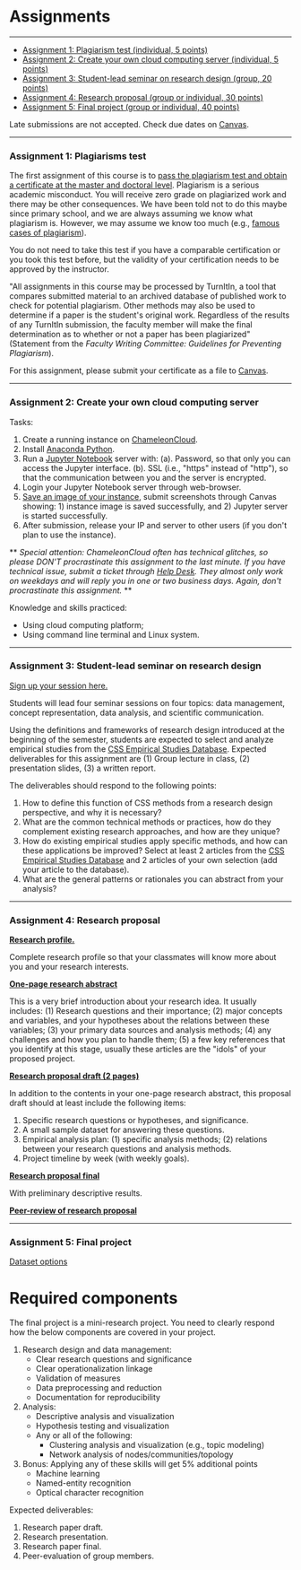 # Assignments
---

<!-- %%%%%%Open source community / pedagogy as an assignment%%%%%-->

- [Assignment 1: Plagiarism test (individual, 5 points)](#a1)
- [Assignment 2: Create your own cloud computing server (individual, 5 points)](#a2)
- [Assignment 3: Student-lead seminar on research design (group, 20 points)](#a3)
- [Assignment 4: Research proposal (group or individual, 30 points)](#a4)
- [Assignment 5: Final project (group or individual, 40 points)](#a5)

Late submissions are not accepted. Check due dates on [Canvas](https://utexas.instructure.com/courses/1360223).

---
### <a name="a1"> Assignment 1: Plagiarisms test</a>

The first assignment of this course is to [pass the plagiarism test and obtain a certificate at the master and doctoral level](https://plagiarism.iu.edu/index.html). Plagiarism is a serious academic misconduct. You will receive zero grade on plagiarized work and there may be other consequences. We have been told not to do this maybe since primary school, and we are always assuming we know what plagiarism is. However, we may assume we know too much (e.g., [famous cases of plagiarism](https://www.google.com/search?q=famous+cases+of+plagiarism)).

You do not need to take this test if you have a comparable certification or you took this test before, but the validity of your certification needs to be approved by the instructor.

"All assignments in this course may be processed by TurnItIn, a tool that compares submitted material to an archived database of published work to check for potential plagiarism. Other methods may also be used to determine if a paper is the student's original work. Regardless of the results of any TurnItIn submission, the faculty member will make the final determination as to whether or not a paper has been plagiarized" (Statement from the _Faculty Writing Committee: Guidelines for Preventing Plagiarism_).

For this assignment, please submit your certificate as a file to [Canvas](https://utexas.instructure.com/courses/1360223/assignments/6166215).


---
### <a name="a2"> Assignment 2: Create your own cloud computing server</a>

Tasks:
1. Create a running instance on [ChameleonCloud](https://chameleoncloud.readthedocs.io/en/latest/getting-started/index.html).
2. Install [Anaconda Python](https://www.anaconda.com/distribution/).
3. Run a [Jupyter Notebook](https://jupyter-notebook.readthedocs.io/en/stable/public_server.html) server with:
    (a). Password, so that only you can access the Jupyter interface.
    (b). SSL (i.e., "https" instead of "http"), so that the communication between you and the server is encrypted.
4. Login your Jupyter Notebook server through web-browser.
5. [Save an image of your instance](https://chameleoncloud.readthedocs.io/en/latest/technical/images.html), submit screenshots through Canvas showing: 1) instance image is saved successfully, and 2) Jupyter server is started successfully.
6. After submission, release your IP and server to other users (if you don't plan to use the instance).

** _Special attention: ChameleonCloud often has technical glitches, so please DON'T procrastinate this assignment to the last minute. If you have technical issue, submit a ticket through [Help Desk](https://www.chameleoncloud.org/user/help/). They almost only work on weekdays and will reply you in one or two business days. Again, don't procrastinate this assignment._ **

Knowledge and skills practiced:
- Using cloud computing platform;
- Using command line terminal and Linux system.


---
### <a name="a3"> Assignment 3: Student-lead seminar on research design</a>

[Sign up your session here.](https://docs.google.com/spreadsheets/d/1TK8sDskwuuqSYCc484UdTftC_VW9d9Oap_LF7A0gPeY/edit#gid=1658895974)

Students will lead four seminar sessions on four topics: data management, concept representation, data analysis, and scientific communication.

Using the definitions and frameworks of research design introduced at the beginning of the semester, students are expected to select and analyze empirical studies from the [CSS Empirical Studies Database](https://utexas.instructure.com/courses/1360223). Expected deliverables for this assignment are (1) Group lecture in class, (2) presentation slides, (3) a written report.

The deliverables should respond to the following points:

1. How to define this function of CSS methods from a research design perspective, and why it is necessary?
2. What are the common technical methods or practices, how do they complement existing research approaches, and how are they unique?
3. How do existing empirical studies apply specific methods, and how can these applications be improved? Select at least 2 articles from the [CSS Empirical Studies Database](https://utexas.instructure.com/courses/1360223) and 2 articles of your own selection (add your article to the database).
4. What are the general patterns or rationales you can abstract from your analysis?


---
### <a name="a4">Assignment 4: Research proposal</a>

<u>**Research profile.**</u>

Complete research profile so that your classmates will know more about you and your research interests.

<u>**One-page research abstract**</u>

This is a very brief introduction about your research idea. It usually includes: (1) Research questions and their importance; (2) major concepts and variables, and your hypotheses about the relations between these variables; (3) your primary data sources and analysis methods; (4) any challenges and how you plan to handle them; (5) a few key references that you identify at this stage, usually these articles are the "idols" of your proposed project.

<u>**Research proposal draft (2 pages)**</u>

In addition to the contents in your one-page research abstract, this proposal draft should at least include the following items:

1. Specific research questions or hypotheses, and significance.
2. A small sample dataset for answering these questions.
3. Empirical analysis plan: (1) specific analysis methods; (2) relations between your research questions and analysis methods.
4. Project timeline by week (with weekly goals).

<u>**Research proposal final**</u>

With preliminary descriptive results.

<u>**Peer-review of research proposal**</u>


---
### <a name="a5">Assignment 5: Final project</a>

[Dataset options](/final)

# Required components

The final project is a mini-research project. You need to clearly respond how the below components are covered in your project.

1. Research design and data management:
    - Clear research questions and significance
    - Clear operationalization linkage
    - Validation of measures
    - Data preprocessing and reduction
    - Documentation for reproducibility
2. Analysis:
    - Descriptive analysis and visualization
    - Hypothesis testing and visualization
    - Any or all of the following:
        - Clustering analysis and visualization (e.g., topic modeling)
        - Network analysis of nodes/communities/topology
3. Bonus: Applying any of these skills will get 5% additional points
    - Machine learning
    - Named-entity recognition
    - Optical character recognition

Expected deliverables:

1. Research paper draft.
2. Research presentation.
3. Research paper final.
4. Peer-evaluation of group members.